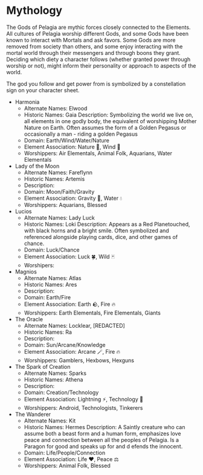 # Mythology

The Gods of Pelagia are mythic forces closely connected to the Elements. All cultures of
Pelagia worship different Gods, and some Gods have been known to interact with Mortals
and ask favors. Some Gods are more removed from society than others, and some enjoy
interacting with the mortal world through their messengers and through boons they
grant. Deciding which diety a character follows (whether granted power through worship
or not), might inform their personality or approach to aspects of the world.

The god you follow and get power from is symbolized by a constellation sign on your
character sheet.

- Harmonia
   - Alternate Names: Elwood
   - Historic Names: Gaia Description: Symbolizing the world we live on, all elements in
     one godly body, the equivalent of worshipping Mother Nature on Earth. Often
     assumes the form of a Golden Pegasus or occasionally a man    - riding a golden
     Pegasus
   - Domain: Earth/Wind/Water/Nature
   - Element Association: Nature 🍃, Wind 💨
   - Worshippers: Air Elementals, Animal Folk, Aquarians, Water Elementals
- Lady of the Moon
   - Alternate Names: Fareflynn
   - Historic Names: Artemis
   - Description:
   - Domain: Moon/Faith/Gravity
   - Element Association: Gravity 🥾, Water 💧
   - Worshippers: Aquarians, Blessed
- Lucios
   - Alternate Names: Lady Luck
   - Historic Names: Loki Description: Appears as a Red Planetouched, with black horns
     and a bright smile. Often symbolized and referenced alongside playing cards,
     dice, and other games of chance.
   - Domain: Luck/Chance
   - Element Association: Luck 🍀, Wild 🃏
   - Worshipers:
- Magnios
   - Alternate Names: Atlas
   - Historic Names: Ares
   - Description:
   - Domain: Earth/Fire
   - Element Association: Earth 🪨, Fire 🔥
   - Worshippers: Earth Elementals, Fire Elementals, Giants
- The Oracle
   - Alternate Names: Locklear, [REDACTED]
   - Historic Names: Ra
   - Description:
   - Domain: Sun/Arcane/Knowledge
   - Element Association: Arcane 🪄, Fire 🔥
   - Worshippers: Gamblers, Hexbows, Hexguns
- The Spark of Creation
   - Alternate Names: Sparks
   - Historic Names: Athena
   - Description:
   - Domain: Creation/Technology
   - Element Association: Lightning ⚡️, Technology 🔋
   - Worshippers: Android, Technologists, Tinkerers
- The Wanderer
   - Alternate Names: Kit
   - Historic Names: Hermes Description: A Saintly creature who can assume both a beast
     form and a human form, emphasizes love peace and connection between all the
     peoples of Pelagia. Is a Paragon for good and speaks up for and d efends the
     innocent.
   - Domain: Life/People/Connection
   - Element Association: Life ❤️, Peace ⚖️
   - Worshippers: Animal Folk, Blessed
